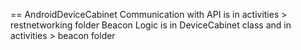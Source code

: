== AndroidDeviceCabinet
Communication with API is in activities > restnetworking folder
Beacon Logic is in DeviceCabinet class and in activities > beacon folder
